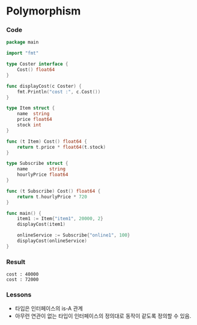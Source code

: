 # Polymorphism

### Code
```go
package main

import "fmt"

type Coster interface {
	Cost() float64
}

func displayCost(c Coster) {
	fmt.Println("cost :", c.Cost())
}

type Item struct {
	name  string
	price float64
	stock int
}

func (t Item) Cost() float64 {
	return t.price * float64(t.stock)
}

type Subscribe struct {
	name        string
	hourlyPrice float64
}

func (t Subscribe) Cost() float64 {
	return t.hourlyPrice * 720
}

func main() {
	item1 := Item{"item1", 20000, 2}
	displayCost(item1)

	onlineService := Subscribe{"online1", 100}
	displayCost(onlineService)
}
```
### Result
```
cost : 40000
cost : 72000
```
### Lessons
- 타입은 인터페이스의 is-A 관계
- 아무런 연관이 없는 타입이 인터페이스의 정의대로 동작이 같도록 정의할 수 있음.